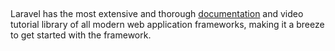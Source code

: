 ## 

Laravel has the most extensive and thorough [documentation](https://laravel.com/docs) and video tutorial library of all modern web application frameworks, making it a breeze to get started with the framework.
